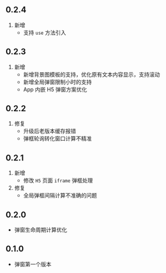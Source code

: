 ## 0.2.4
1. 新增
    - 支持 `use` 方法引入


## 0.2.3
1. 新增
    - 新增背景图模板的支持，优化原有文本内容显示，支持滚动
    - 新增全局弹窗限制小时的支持
    - App 内嵌 H5 弹窗方案优化

## 0.2.2
1. 修复
    - 升级后老版本缓存报错
    - 弹框轮询转化窗口计算不精准

## 0.2.1
1. 新增
    - 修改 `H5` 页面 `iframe` 弹框处理 
2. 修复
    - 全局弹框间隔计算不准确的问题

## 0.2.0

* 弹窗生命周期计算优化

## 0.1.0

* 弹窗第一个版本